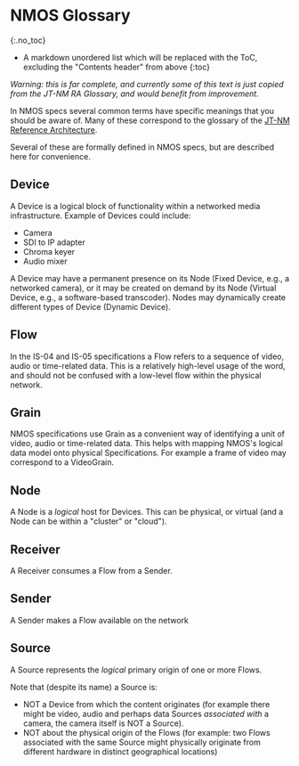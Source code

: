 # NMOS Glossary
{:.no_toc}

- A markdown unordered list which will be replaced with the ToC, excluding the "Contents header" from above
{:toc}

_Warning: this is far complete, and currently some of this text is just copied from the JT-NM RA Glossary, and would benefit from improvement._

In NMOS specs several common terms have specific meanings that you should be aware of. Many of these correspond to the glossary of the [JT-NM Reference Architecture][JT-NM RA].

Several of these are formally defined in NMOS specs, but are described here for convenience.

## Device

A Device is a logical block of functionality within a networked media infrastructure. Example of Devices could include:

- Camera
- SDI to IP adapter
- Chroma keyer
- Audio mixer

A Device may have a permanent presence on its Node (Fixed Device, e.g., a networked camera), or it may be created on demand by its Node (Virtual Device, e.g., a software-based transcoder). Nodes may dynamically create different types of Device (Dynamic Device).

## Flow

In the IS-04 and IS-05 specifications a Flow refers to a sequence of video, audio or time-related data. This is a relatively high-level usage of the word, and should not be confused with a low-level flow within the physical network.

## Grain

NMOS specifications use Grain as a convenient way of identifying a unit of video, audio or time-related data. This helps with mapping NMOS's logical data model onto physical Specifications. For example a frame of video may correspond to a VideoGrain.  

## Node

A Node is a _logical_ host for Devices. This can be physical, or virtual (and a Node can be within a "cluster" or "cloud").

## Receiver

A Receiver consumes a Flow from a Sender.

## Sender

A Sender makes a Flow available on the network

## Source

A Source represents the _logical_ primary origin of one or more Flows.

Note that (despite its name) a Source is:

- NOT a Device from which the content originates (for example there might be video, audio and perhaps data Sources _associated with_ a camera, the camera itself is NOT a Source).
- NOT about the physical origin of the Flows (for example: two Flows associated with the same Source might physically originate from different hardware in distinct geographical locations)

[JT-NM RA]: http://jt-nm.org/RA-1.0/ "Joint Task Force on Networked Media (JT-NM): Reference Architecture V1.0"
